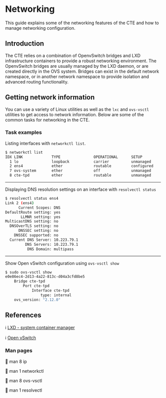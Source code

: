 # Networking

This guide explains some of the networking features of the CTE and how to manage networking configuration.

## Introduction

The CTE relies on a combination of OpenvSwitch bridges and LXD infrastructure containers to provide a robust networking environment.  The OpenvSwitch bridges are usually managed by the LXD daemon, or are created directly in the OVS system.  Bridges can exist in the default network namespace, or in another network namespace to provide isolation and advanced routing functionality.

## Getting network information

You can use a variety of Linux utilities as well as the `lxc` and `ovs-vsctl` utilities to get access to network information.  Below are some of the common tasks for networking in the CTE.

### Task examples

Listing interfaces with `networkctl list`.

```bash
$ networkctl list
IDX LINK             TYPE               OPERATIONAL      SETUP     
  1 lo               loopback           carrier          unmanaged
  2 ens4             ether              routable         configured
  7 ovs-system       ether              off              unmanaged
  8 cte-tpd          ether              routable         unmanaged
```

---

Displaying DNS resolution settings on an interface with `resolvectl status`

```bash
$ resolvectl status ens4
Link 2 (ens4)
      Current Scopes: DNS
DefaultRoute setting: yes
       LLMNR setting: yes
MulticastDNS setting: no
  DNSOverTLS setting: no
      DNSSEC setting: no
    DNSSEC supported: no
  Current DNS Server: 10.223.79.1
         DNS Servers: 10.223.79.1
          DNS Domain: multipass
```

---

Show Open vSwitch configuration using `ovs-vsctl show`

```bash
$ sudo ovs-vsctl show
e0e86ec4-2d13-4a22-813c-d04a3cfd8be5
    Bridge cte-tpd
        Port cte-tpd
            Interface cte-tpd
                type: internal
    ovs_version: "2.12.0"
```

## References

 :information_source: [LXD - system container manager](https://lxd.readthedocs.io/en/latest/ "a next generation system container and virtual machine manager")

 :information_source: [Open vSwitch](http://docs.openvswitch.org/en/latest/ "a production quality, multilayer virtual switch")

### Man pages

:orange_book: man 8 ip

:orange_book: man 1 networkctl

:orange_book: man 8 ovs-vsctl

:orange_book: man 1 resolvectl
